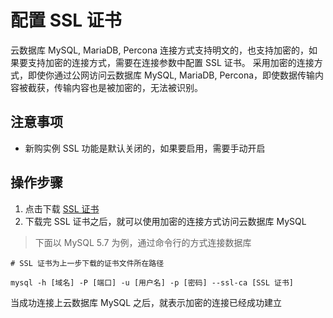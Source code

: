 # 配置 SSL 证书 
云数据库 MySQL, MariaDB, Percona 连接方式支持明文的，也支持加密的，如果要支持加密的连接方式，需要在连接参数中配置 SSL 证书。
采用加密的连接方式，即使你通过公网访问云数据库 MySQL, MariaDB, Percona，即使数据传输内容被截获，传输内容也是被加密的，无法被识别。

## 注意事项
* 新购实例 SSL 功能是默认关闭的，如果要启用，需要手动开启

## 操作步骤
1. 点击下载 [SSL 证书](https://jddb-common-public.s3.cn-north-1.jdcloud-oss.com/jdcloud-rds-ca.pem)
2. 下载完 SSL 证书之后，就可以使用加密的连接方式访问云数据库 MySQL

> 下面以 MySQL 5.7 为例，通过命令行的方式连接数据库

```
# SSL 证书为上一步下载的证书文件所在路径

mysql -h [域名] -P [端口] -u [用户名] -p [密码] --ssl-ca [SSL 证书]
```

当成功连接上云数据库 MySQL 之后，就表示加密的连接已经成功建立

